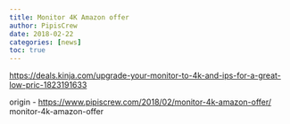 ```yaml
---
title: Monitor 4K Amazon offer
author: PipisCrew
date: 2018-02-22
categories: [news]
toc: true
---
```


https://deals.kinja.com/upgrade-your-monitor-to-4k-and-ips-for-a-great-low-pric-1823191633

origin - https://www.pipiscrew.com/2018/02/monitor-4k-amazon-offer/ monitor-4k-amazon-offer
